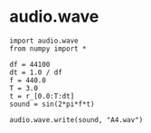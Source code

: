 audio.wave
================================================================================

    import audio.wave
    from numpy import *

    df = 44100
    dt = 1.0 / df
    f = 440.0
    T = 3.0
    t = r_[0.0:T:dt]
    sound = sin(2*pi*f*t)

    audio.wave.write(sound, "A4.wav")


